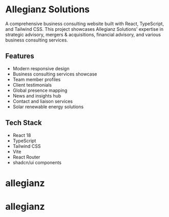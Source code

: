 # Allegianz Solutions

A comprehensive business consulting website built with React, TypeScript, and Tailwind CSS. This project showcases Allegianz Solutions' expertise in strategic advisory, mergers & acquisitions, financial advisory, and various business consulting services.

## Features

- Modern responsive design
- Business consulting services showcase
- Team member profiles
- Client testimonials
- Global presence mapping
- News and insights hub
- Contact and liaison services
- Solar renewable energy solutions

## Tech Stack

- React 18
- TypeScript
- Tailwind CSS
- Vite
- React Router
- shadcn/ui components
# allegianz
# allegianz
